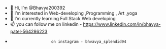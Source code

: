 - 👋 Hi, I’m @Bhavya200392
- 👀 I’m interested in Web-developing ,Programming , Art ,yoga
- 🌱 I’m currently learning Full Stack Web developing
- 📫 you can follow me on linkedin - https://www.linkedin.com/in/bhavya-patel-564286223
-                       on instagram - bhvavya_splendid94

<!---
Bhavya200392/Bhavya200392 is a ✨ special ✨ repository because its `README.md` (this file) appears on your GitHub profile.
You can click the Preview link to take a look at your changes.
--->
